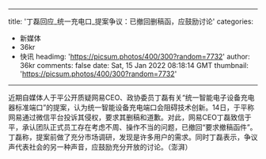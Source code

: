 
---
title: '丁磊回应_统一充电口_提案争议：已撤回删稿函，应鼓励讨论'
categories: 
 - 新媒体
 - 36kr
 - 快讯
headimg: 'https://picsum.photos/400/300?random=7732'
author: 36kr
comments: false
date: Sat, 15 Jan 2022 08:18:14 GMT
thumbnail: 'https://picsum.photos/400/300?random=7732'
---

<div>   
近期自媒体人于平公开质疑网易CEO、政协委员丁磊有关“统一智能电子设备充电器标准端口”的提案，认为统一智能设备充电端口会阻碍技术创新。14日，于平称网易通过微信平台投诉其侵权，要求其删稿和道歉。对此，网易CEO丁磊致信于平，承认团队正式员工存在考虑不周、操作不当的问题，已撤回“要求撤稿函件”。丁磊称，提案前做了充分市场调研，发现是许多用户的需求。同时丁磊表示，争议声代表社会的另一种声音，应鼓励充分开放的讨论。（澎湃）  
</div>
            